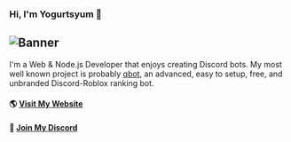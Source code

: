 ### Hi, I'm Yogurtsyum 👋  
![Banner](https://i.gyazo.com/ed64a157b676b4c75d6f86197c4991b4.png)  
---
I'm a Web & Node.js Developer that enjoys creating Discord bots. My most well known project is probably [qbot](https://github.com/yogurtsyum/qbot), an advanced, easy to setup, free, and unbranded Discord-Roblox ranking bot.

#### 🌎 [Visit My Website](https://lengo.dev)
#### 💬 [Join My Discord](https://lengo.dev/discord)
